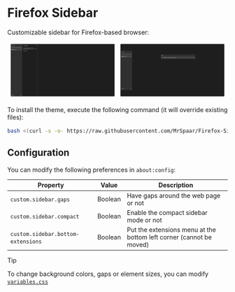 # Firefox Sidebar

Customizable sidebar for Firefox-based browser:

<p align="center">
    <img src="./images/always-visible.png" width="49%" /> <img src="./images/compact.png" width="49%" />
</p>

To install the theme, execute the following command (it will override existing files):
```bash
bash <(curl -s -o- https://raw.githubusercontent.com/MrSpaar/Firefox-Sidebar/refs/heads/main/install.sh)
```

## Configuration

You can modify the following preferences in `about:config`:

| Property                           | Value   | Description                                                         |
|----------------------------------- | ------- |-------------------------------------------------------------------- |
| `custom.sidebar.gaps`              | Boolean | Have gaps around the web page or not                                |
| `custom.sidebar.compact`           | Boolean | Enable the compact sidebar mode or not                              |
| `custom.sidebar.bottom-extensions` | Boolean | Put the extensions menu at the bottom left corner (cannot be moved) |

> [!TIP]
> To change background colors, gaps or element sizes, you can modify [`variables.css`](./src/chrome/variables.css)
